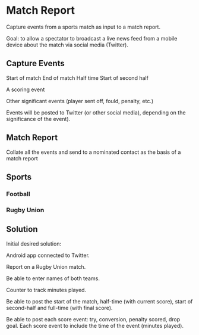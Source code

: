 # Match Report

Capture events from a sports match as input to a match report.

Goal: to allow a spectator to broadcast a live news feed from a mobile device about the match via social media (Twitter).

## Capture Events

Start of match
End of match
Half time
Start of second half

A scoring event

Other significant events (player sent off, fould, penalty, etc.)

Events will be posted to Twitter (or other social media), depending on the significance of the event).

## Match Report

Collate all the events and send to a nominated contact as the basis of a match report

## Sports

### Football

### Rugby Union

## Solution

Initial desired solution:

Android app connected to Twitter.

Report on a Rugby Union match.

Be able to enter names of both teams.

Counter to track minutes played.

Be able to post the start of the match, half-time (with current score), start of second-half and full-time (with final score).

Be able to post each score event: try, conversion, penalty scored, drop goal. Each score event to include the time of the event (minutes played).
